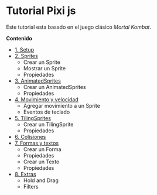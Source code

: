 # Tutorial Pixi js
Este tutorial esta basado en el juego clásico *Mortal Kombat*.

**Contenido**

- [1. Setup](https://github.com/luisemonsalve/tutorial-pixijs/tree/1-Setup)
- [2. Sprites](https://github.com/luisemonsalve/tutorial-pixijs/tree/2-Sprites)
   - Crear un Sprite
   - Mostrar un Sprite
   - Propiedades
- [3. AnimatedSprites](https://github.com/luisemonsalve/tutorial-pixijs/tree/3-AnimatedSprites)
   - Crear un AnimatedSprites
   - Propiedades
- [4. Movimiento y velocidad](https://github.com/luisemonsalve/tutorial-pixijs/tree/4-Movimiento)
   - Agregar movimiento a un Sprite
   - Eventos de teclado
- [5. TilingSprites](https://github.com/luisemonsalve/tutorial-pixijs/tree/5-TilingSprites)
   - Crear un TilingSprite
   - Propiedades
- [6. Colisiones](https://github.com/luisemonsalve/tutorial-pixijs/tree/6-Colisiones)
- [7. Formas y textos](https://github.com/luisemonsalve/tutorial-pixijs/tree/7-FormasTextos)
   - Crear un Forma
   - Propiedades
   - Crear un Texto
   - Propiedades
- [8. Extras](https://github.com/luisemonsalve/tutorial-pixijs/tree/Extras)
   - Hold and Drag
   - Filters
